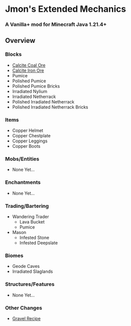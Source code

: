 # Jmon's Extended Mechanics

### A Vanilla+ mod for Minecraft Java 1.21.4+

## Overview

### Blocks
- [Calcite Coal Ore](https://github.com/JmonJoshMC/JmonExtendedMechanics/blob/main/blocks/calcite_coal_ore.md)
- [Calcite Iron Ore](https://github.com/JmonJoshMC/JmonExtendedMechanics/blob/main/blocks/calcite_iron_ore.md)
- Pumice
- Polished Pumice
- Polished Pumice Bricks
- Irradiated Nylium
- Irradiated Netherrack
- Polished Irradiated Netherrack
- Polished Irradiated Netherrack Bricks

### Items
- Copper Helmet
- Copper Chestplate
- Copper Leggings
- Copper Boots

### Mobs/Entities
- None Yet...
  
### Enchantments
- None Yet...

### Trading/Bartering
- Wandering Trader
  - Lava Bucket
  - Pumice
- Mason
  - Infested Stone
  - Infested Deepslate

### Biomes
- Geode Caves
- Irradiated Slaglands

### Structures/Features
- None Yet...
### Other Changes
- [Gravel Recipe](https://github.com/JmonJoshMC/JmonExtendedMechanics/blob/main/other/gravel_from_flint.md)

